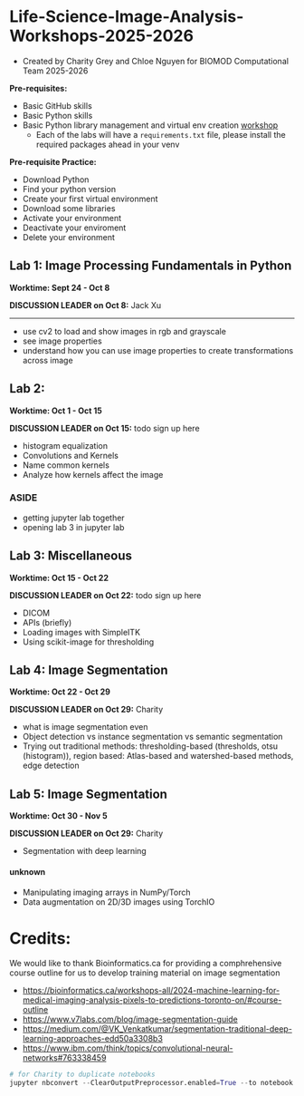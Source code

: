 # Life-Science-Image-Analysis-Workshops-2025-2026

- Created by Charity Grey and Chloe Nguyen for BIOMOD Computational Team
  2025-2026

**Pre-requisites:**

- Basic GitHub skills
- Basic Python skills
- Basic Python library management and virtual env creation
  [workshop](https://www.youtube.com/watch?v=Y21OR1OPC9A)
  - Each of the labs will have a `requirements.txt` file, please install the
    required packages ahead in your venv

**Pre-requisite Practice:**

- Download Python
- Find your python version
- Create your first virtual environment
- Download some libraries
- Activate your environment
- Deactivate your enviroment
- Delete your environment

## Lab 1: Image Processing Fundamentals in Python

**Worktime: Sept 24 - Oct 8**

**DISCUSSION LEADER on Oct 8:** Jack Xu

---

- use cv2 to load and show images in rgb and grayscale
- see image properties
- understand how you can use image properties to create transformations across
  image

## Lab 2:

**Worktime: Oct 1 - Oct 15**

**DISCUSSION LEADER on Oct 15:** todo sign up here

- histogram equalization
- Convolutions and Kernels
- Name common kernels
- Analyze how kernels affect the image

### ASIDE

- getting jupyter lab together
- opening lab 3 in jupyter lab

## Lab 3: Miscellaneous

**Worktime: Oct 15 - Oct 22**

**DISCUSSION LEADER on Oct 22:** todo sign up here

- DICOM
- APIs (briefly)
- Loading images with SimpleITK
- Using scikit-image for thresholding

## Lab 4: Image Segmentation

**Worktime: Oct 22 - Oct 29**

**DISCUSSION LEADER on Oct 29:** Charity

- what is image segmentation even
- Object detection vs instance segmentation vs semantic segmentation
- Trying out traditional methods: thresholding-based (thresholds, otsu
  (histogram)), region based: Atlas-based and watershed-based methods, edge
  detection

## Lab 5: Image Segmentation

**Worktime: Oct 30 - Nov 5**

**DISCUSSION LEADER on Oct 29:** Charity

- Segmentation with deep learning

#### unknown

- Manipulating imaging arrays in NumPy/Torch
- Data augmentation on 2D/3D images using TorchIO

# Credits:

We would like to thank Bioinformatics.ca for providing a comphrehensive course
outline for us to develop training material on image segmentation

- https://bioinformatics.ca/workshops-all/2024-machine-learning-for-medical-imaging-analysis-pixels-to-predictions-toronto-on/#course-outline
- https://www.v7labs.com/blog/image-segmentation-guide
- https://medium.com/@VK_Venkatkumar/segmentation-traditional-deep-learning-approaches-edd50a3308b3
- https://www.ibm.com/think/topics/convolutional-neural-networks#763338459

```python
# for Charity to duplicate notebooks 
jupyter nbconvert --ClearOutputPreprocessor.enabled=True --to notebook --output=lab3 lab3_solution.ipynb
```
